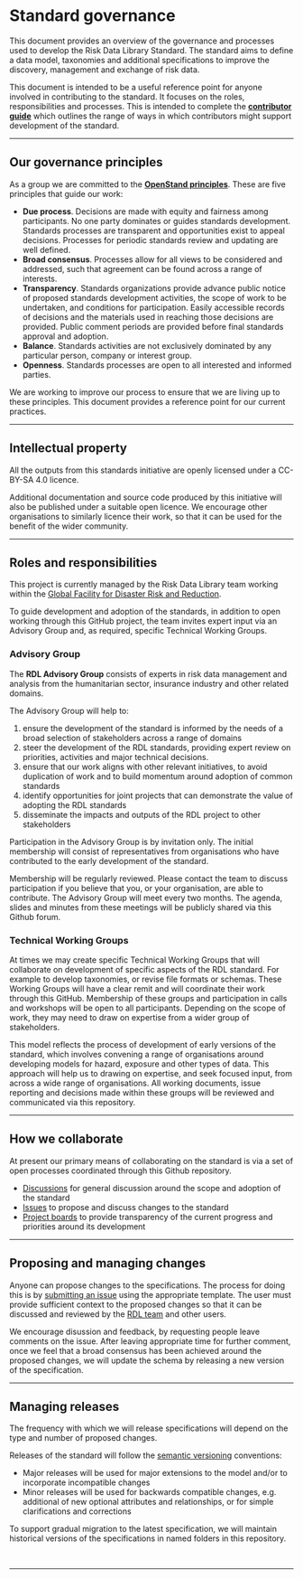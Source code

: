 # Standard governance

This document provides an overview of the governance and processes used to develop the Risk Data Library Standard. The standard aims to define a data model, taxonomies and additional specifications to improve the discovery, management and exchange of risk data.

This document is intended to be a useful reference point for anyone involved in contributing to the standard. It focuses on the roles, responsibilities and processes. This is intended to complete the [**contributor guide**](https://github.com/GFDRR/rdl-standard/blob/main/CONTRIBUTING.md) which outlines the range of ways in which contributors might support development of the standard.

<hr>

## Our governance principles

As a group we are committed to the [**OpenStand principles**](https://open-stand.org/about-us/principles/). These are five principles that guide our work:

- **Due process**. Decisions are made with equity and fairness among participants. No one party dominates or guides standards development. Standards processes are transparent and opportunities exist to appeal decisions. Processes for periodic standards review and updating are well defined.
- **Broad consensus**. Processes allow for all views to be considered and addressed, such that agreement can be found across a range of interests.
- **Transparency**. Standards organizations provide advance public notice of proposed standards development activities, the scope of work to be undertaken, and conditions for participation. Easily accessible records of decisions and the materials used in reaching those decisions are provided. Public comment periods are provided before final standards approval and adoption.
- **Balance**. Standards activities are not exclusively dominated by any particular person, company or interest group.
- **Openness**. Standards processes are open to all interested and informed parties.

We are working to improve our process to ensure that we are living up to these principles. This document provides a reference point for our current practices.

<hr>

## Intellectual property

All the outputs from this standards initiative are openly licensed under a CC-BY-SA 4.0 licence.

Additional documentation and source code produced by this initiative will also be published under a suitable open licence. We encourage other organisations to similarly licence their work, so that it can be used for the benefit of the wider community.

<hr>

## Roles and responsibilities

This project is currently managed by the Risk Data Library team working within the
[Global Facility for Disaster Risk and Reduction](https://www.gfdrr.org/en).

To guide development and adoption of the standards, in addition to open working through this GitHub project, the team invites expert input via an Advisory Group and, as
required, specific Technical Working Groups.

### Advisory Group

The **RDL Advisory Group** consists of experts in risk data management and analysis from the humanitarian sector, insurance industry and other related domains.

The Advisory Group will help to:

1. ensure the development of the standard is informed by the needs of a broad selection of stakeholders across a range of domains
1. steer the development of the RDL standards, providing expert review on priorities, activities and major technical decisions.
1. ensure that our work aligns with other relevant initiatives, to avoid duplication of work and to build momentum around adoption of common standards
1. identify opportunities for joint projects that can demonstrate the value of adopting the RDL standards
1. disseminate the impacts and outputs of the RDL project to other stakeholders

Participation in the Advisory Group is by invitation only. The initial membership will consist of representatives from organisations who have contributed to the early development of the standard.

Membership will be regularly reviewed. Please contact the team to discuss participation if you believe that you, or your organisation, are able to contribute.
The Advisory Group will meet every two months. The agenda, slides and minutes from these meetings will be publicly shared via this Github forum.

### Technical Working Groups

At times we may create specific Technical Working Groups that will collaborate on development of specific aspects of the RDL standard. For example to develop taxonomies, or revise file formats or schemas. These Working Groups will have a clear remit and will coordinate their work through this GitHub.
Membership of these groups and participation in calls and workshops will be open to all participants. Depending on the scope of work, they may need to draw on expertise from a wider group of stakeholders.

This model reflects the process of development of early versions of the standard, which involves convening a range of organisations around developing models for hazard, exposure and other types of data. This approach will help us to drawing on expertise, and seek focused input, from across a wide range of organisations.
All working documents, issue reporting and decisions made within these groups will be reviewed and communicated via this repository.

<hr>

## How we collaborate

At present our primary means of collaborating on the standard is via a set of open processes coordinated through this Github repository.

- [Discussions](https://github.com/GFDRR/rdl-standard/discussions) for general discussion around the scope and adoption of the standard
- [Issues](https://github.com/GFDRR/rdl-standard/issues) to propose and discuss changes to the standard
- [Project boards](https://github.com/GFDRR/rdl-standard/projects) to provide transparency of the current progress and priorities around its development

<hr>

## Proposing and managing changes

Anyone can propose changes to the specifications. The process for doing this is by [submitting an issue](https://github.com/GFDRR/rdl-standard/issues) using the appropriate template. The user must provide sufficient context to the proposed changes so that it can be discussed and reviewed by the [RDL team](contacts.md#rdl-team) and other users.

We encourage disussion and feedback, by requesting people leave comments on the issue. After leaving appropriate time for further comment, once we feel that a broad consensus has been achieved around the proposed changes, we will update the schema by releasing a new version of the specification.

<hr>

## Managing releases

The frequency with which we will release specifications will depend on the type and number of proposed changes.

Releases of the standard will follow the [semantic versioning](https://semver.org/) conventions:

- Major releases will be used for major extensions to the model and/or to incorporate incompatible changes
- Minor releases will be used for backwards compatible changes, e.g. additional of new optional attributes and relationships, or for simple clarifications and corrections

To support gradual migration to the latest specification, we will maintain historical versions of the specifications in named folders in this repository.

<br><hr>
